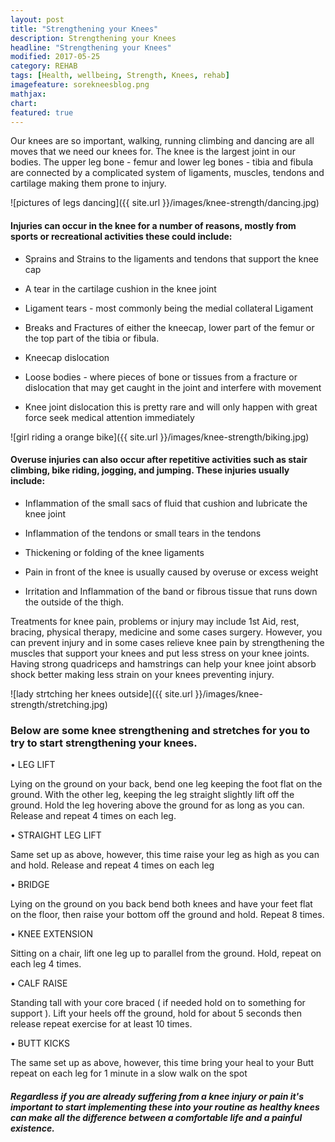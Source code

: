 ```yaml
---
layout: post
title: "Strengthening your Knees"
description: Strengthening your Knees
headline: "Strengthening your Knees"
modified: 2017-05-25
category: REHAB
tags: [Health, wellbeing, Strength, Knees, rehab]
imagefeature: sorekneesblog.png
mathjax: 
chart:
featured: true
---
```


<style>

	

		.post-template .notepad-post-content > div:not(.notepad-post-title) p:first-child {

			    font-size: 1rem;
		
		}

		.notepad-post-title h1{

        	color: #e51843!important;
    	}
<style>



</style>





Our knees are so important, walking, running climbing and dancing are all moves that we need our knees for.
The knee is the largest joint in our bodies. The upper leg bone - femur and lower leg bones - tibia and fibula are connected by a complicated system of ligaments, muscles, tendons and cartilage making them prone to injury.


![pictures of legs dancing]({{ site.url }}/images/knee-strength/dancing.jpg)


#### Injuries can occur in the knee for a number of reasons, mostly from sports or recreational activities these could include:

+	Sprains and Strains to the ligaments and tendons that support the knee cap

+	A tear in the cartilage cushion in the knee joint

+	Ligament tears - most commonly being the medial collateral Ligament

+	Breaks and Fractures of either the kneecap, lower part of the femur or the top part of the tibia or fibula.

+	Kneecap dislocation 

+	Loose bodies - where pieces of bone or tissues from a fracture or dislocation that may get caught in the joint and interfere with movement

+	Knee joint dislocation this is pretty rare and will only happen with great force seek medical attention immediately 


![girl riding a orange bike]({{ site.url }}/images/knee-strength/biking.jpg)


#### Overuse injuries can also occur after repetitive activities such as stair climbing, bike riding, jogging, and jumping. These injuries usually include:

+	Inflammation of the small sacs of fluid that cushion and lubricate the knee joint

+	Inflammation of the tendons or small tears in the tendons

+	Thickening or folding of the knee ligaments

+	Pain in front of the knee is usually caused by overuse or excess weight

+	Irritation and Inflammation of the band or fibrous tissue that runs down the outside of the thigh.

Treatments for knee pain, problems or injury may include 1st Aid, rest, bracing, physical therapy, medicine and some cases surgery. However, you can prevent injury and in some cases relieve knee pain by strengthening the muscles that support your knees and put less stress on your knee joints. Having strong quadriceps and hamstrings can help your knee joint absorb shock better making less strain on your knees preventing injury.


![lady strtching her knees outside]({{ site.url }}/images/knee-strength/stretching.jpg)


### Below are some knee strengthening and stretches for you to try to start strengthening your knees.

•	LEG LIFT

Lying on the ground on your back, bend one leg keeping the foot flat on the ground. With the other leg, keeping the leg straight slightly lift off the ground. Hold the leg hovering above the ground for as long as you can. Release and repeat 4 times on each leg.

•	STRAIGHT LEG LIFT 

Same set up as above, however, this time raise your leg as high as you can and hold. Release and repeat 4 times on each leg

•	BRIDGE

Lying on the ground on you back bend both knees and have your feet flat on the floor, then raise your bottom off the ground and hold. Repeat 8 times. 

•	KNEE EXTENSION

Sitting on a chair, lift one leg up to parallel from the ground. Hold, repeat on each leg 4 times.

•	CALF RAISE 


Standing tall with your core braced ( if needed hold on to something for support ). Lift your heels off the ground, hold for about 5 seconds then release repeat exercise for at least 10 times. 

•	BUTT KICKS 

The same set up as above, however, this time bring your heal to your Butt repeat on each leg for 1 minute in a slow walk on the spot


##### Regardless if you are already suffering from a knee injury or pain it's important to start implementing these into your routine as healthy knees can make all the difference between a comfortable life and a painful existence. 





